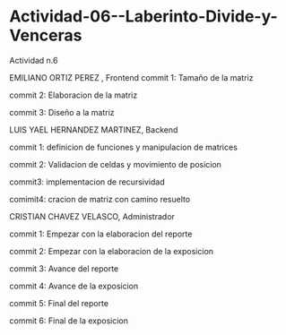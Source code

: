 # Actividad-06--Laberinto-Divide-y-Venceras
Actividad n.6

EMILIANO ORTIZ PEREZ , Frontend
commit 1: Tamaño de la matriz

commit 2: Elaboracion de la matriz

commit 3: Diseño a la matriz


LUIS YAEL HERNANDEZ MARTINEZ, Backend

commit 1: definicion de funciones y manipulacion de matrices

commit 2: Validacion de celdas y movimiento de posicion

commit3: implementacion de recursividad

comimit4: cracion de matriz con camino resuelto




CRISTIAN CHAVEZ VELASCO, Administrador

commit 1: Empezar con la elaboracion del reporte

commit 2: Empezar con la elaboracion de la exposicion

commit 3: Avance del reporte

commit 4: Avance de la exposicion

commit 5: Final del reporte

commit 6: Final de la exposicion


